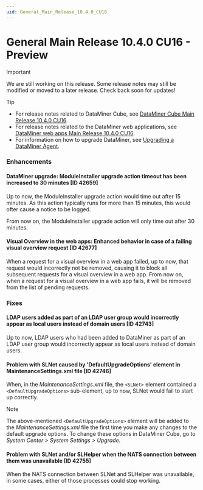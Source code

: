 ```yaml
---
uid: General_Main_Release_10.4.0_CU16
---
```


# General Main Release 10.4.0 CU16 - Preview

> [!IMPORTANT]
> We are still working on this release. Some release notes may still be modified or moved to a later release. Check back soon for updates!

> [!TIP]
>
> - For release notes related to DataMiner Cube, see [DataMiner Cube Main Release 10.4.0 CU16](xref:Cube_Main_Release_10.4.0_CU16).
> - For release notes related to the DataMiner web applications, see [DataMiner web apps Main Release 10.4.0 CU16](xref:Web_apps_Main_Release_10.4.0_CU16).
> - For information on how to upgrade DataMiner, see [Upgrading a DataMiner Agent](xref:Upgrading_a_DataMiner_Agent).

### Enhancements

#### DataMiner upgrade: ModuleInstaller upgrade action timeout has been increased to 30 minutes [ID 42659]

<!-- MR 10.4.0 [CU16]/10.5.0 [CU4] - FR 10.5.7 -->

Up to now, the ModuleInstaller upgrade action would time out after 15 minutes. As this action typically runs for more than 15 minutes, this would ofter cause a notice to be logged.

From now on, the ModuleInstaller upgrade action will only time out after 30 minutes.

#### Visual Overview in the web apps: Enhanced behavior in case of a failing visual overview request [ID 42677]

<!-- MR 10.4.0 [CU16]/10.5.0 [CU4] - FR 10.5.7 -->

When a request for a visual overview in a web app failed, up to now, that request would incorrectly not be removed, causing it to block all subsequent requests for a visual overview in a web app. From now on, when a request for a visual overview in a web app fails, it will be removed from the list of pending requests.

### Fixes

#### LDAP users added as part of an LDAP user group would incorrectly appear as local users instead of domain users [ID 42743]

<!-- MR 10.4.0 [CU16]/10.5.0 [CU4] - FR 10.5.7 -->

Up to now, LDAP users who had been added to DataMiner as part of an LDAP user group would incorrectly appear as local users instead of domain users.

#### Problem with SLNet caused by 'DefaultUpgradeOptions' element in MaintenanceSettings.xml file [ID 42746]

<!-- MR 10.4.0 [CU16]/10.5.0 [CU4] - FR 10.5.7 -->

When, in the *MaintenanceSettings.xml* file, the `<SLNet>` element contained a `<DefaultUpgradeOptions>` sub-element, up to now, SLNet would fail to start up correctly.

> [!NOTE]
> The above-mentioned `<DefaultUpgradeOptions>` element will be added to the *MaintenanceSettings.xml* file the first time you make any changes to the default upgrade options. To change these options in DataMiner Cube, go to *System Center > System Settings > Upgrade*.

#### Problem with SLNet and/or SLHelper when the NATS connection between them was unavailable [ID 42755]

<!-- MR 10.4.0 [CU16] - FR 10.5.7 -->

When the NATS connection between SLNet and SLHelper was unavailable, in some cases, either of those processes could stop working.
